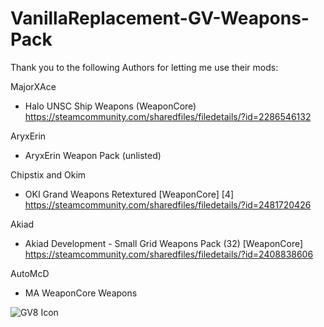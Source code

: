 # VanillaReplacement-GV-Weapons-Pack
 
Thank you to the following Authors for letting me use their mods:

MajorXAce 
- Halo UNSC Ship Weapons (WeaponCore) https://steamcommunity.com/sharedfiles/filedetails/?id=2286546132

AryxErin
- AryxErin Weapon Pack (unlisted)

Chipstix and Okim
- OKI Grand Weapons Retextured [WeaponCore] [4] https://steamcommunity.com/sharedfiles/filedetails/?id=2481720426

Akiad
- Akiad Development - Small Grid Weapons Pack (32) [WeaponCore] https://steamcommunity.com/sharedfiles/filedetails/?id=2408838606

AutoMcD
- MA WeaponCore Weapons

![GV8 Icon](https://user-images.githubusercontent.com/62247634/121646030-1bf37080-ca52-11eb-929e-740a6511afc5.png)
